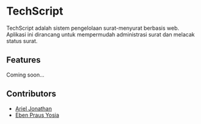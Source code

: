 # TechScript
TechScript adalah sistem pengelolaan surat-menyurat berbasis web.</br>
Aplikasi ini dirancang untuk mempermudah administrasi surat dan melacak status surat.

## Features
Coming soon...

## Contributors
- [Ariel Jonathan](https://github.com/ArielJoe)
- [Eben Praus Yosia](https://github.com/bennpy20)
